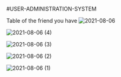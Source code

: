 #USER-ADMINISTRATION-SYSTEM


Table of the friend you have
![2021-08-06](https://user-images.githubusercontent.com/51732423/128433697-d4f4ec75-6cff-454c-811f-175b18a8f64d.png)


![2021-08-06 (4)](https://user-images.githubusercontent.com/51732423/128433718-00b941e1-b764-4b2e-96a7-b028a27827fc.png)



![2021-08-06 (3)](https://user-images.githubusercontent.com/51732423/128433723-63e1c01b-8247-41e2-be34-cf9531e0d61d.png)



![2021-08-06 (2)](https://user-images.githubusercontent.com/51732423/128433735-8c37be7f-baab-490b-9b7f-20d18bbe488b.png)



![2021-08-06 (1)](https://user-images.githubusercontent.com/51732423/128433742-1cbc5da9-8527-4b76-b096-4a3b6b153c43.png)
